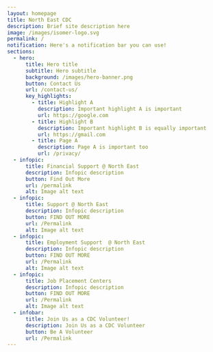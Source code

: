 ```yaml
---
layout: homepage
title: North East CDC
description: Brief site description here
image: /images/isomer-logo.svg
permalink: /
notification: Here's a notification bar you can use!
sections:
  - hero:
      title: Hero title
      subtitle: Hero subtitle
      background: /images/hero-banner.png
      button: Contact Us
      url: /contact-us/
      key_highlights:
        - title: Highlight A
          description: Important highlight A is important
          url: https://google.com
        - title: Highlight B
          description: Important highlight B is equally important
          url: https://gmail.com
        - title: Page A
          description: Page A is important too
          url: /privacy/
  - infopic:
      title: Financial Support @ North East
      description: Infopic description
      button: Find Out More
      url: /permalink
      alt: Image alt text
  - infopic:
      title: Support @ North East
      description: Infopic description
      button: FIND OUT MORE
      url: /Permalink
      alt: Image alt text
  - infopic:
      title: Employment Support  @ North East
      description: Infopic description
      button: FIND OUT MORE
      url: /Permalink
      alt: Image alt text
  - infopic:
      title: Job Placement Centers
      description: Infopic description
      button: FIND OUT MORE
      url: /Permalink
      alt: Image alt text
  - infobar:
      title: Join Us as a CDC Volunteer!
      description: Join Us as a CDC Volunteer
      button: Be A Volunteer
      url: /Permalink
---
```


